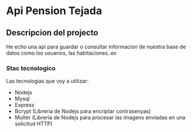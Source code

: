 # Api Pension Tejada
## Descripcion del projecto

He echo una api para guardar o consultar informacion de nuestra base de datos como los usuarios, las habitaciones..ex 

### Stac tecnologico
Las tecnologias que voy a utilizar:
- Nodejs
- Mysql
- Express 
- Bcrypt (Libreria de Nodejs para encriptar contrasenyas)
- Multer (Libreria de Nodejs para procesar las imagens enviadas en una solicitud HTTP)
